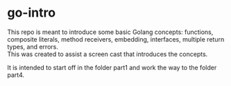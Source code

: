 # go-intro
This repo is meant to introduce some basic Golang concepts: functions,
composite literals, method receivers, embedding, interfaces, multiple return types, and errors.  
This was created to assist a screen cast that introduces the concepts.

It is intended to start off in the folder part1 and work the way to the folder part4.

